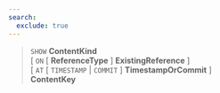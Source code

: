 ```yaml
---
search:
  exclude: true
---
```

<!--start-->

> `SHOW` **ContentKind** <br>
      \[ `ON` \[ **ReferenceType** \] **ExistingReference** \] <br>
      \[ `AT` \[ `TIMESTAMP` | `COMMIT` \] **TimestampOrCommit** \] <br>
      **ContentKey**
